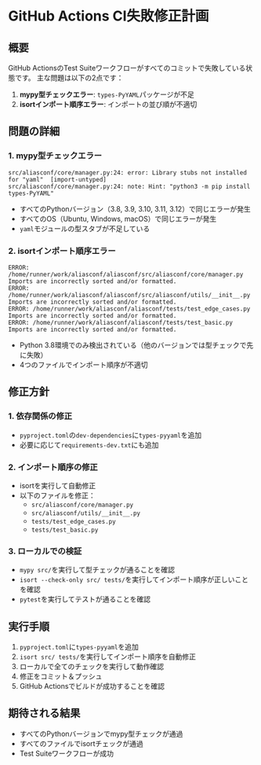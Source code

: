 # GitHub Actions CI失敗修正計画

## 概要
GitHub ActionsのTest Suiteワークフローがすべてのコミットで失敗している状態です。
主な問題は以下の2点です：

1. **mypy型チェックエラー**: `types-PyYAML`パッケージが不足
2. **isortインポート順序エラー**: インポートの並び順が不適切

## 問題の詳細

### 1. mypy型チェックエラー
```
src/aliasconf/core/manager.py:24: error: Library stubs not installed for "yaml"  [import-untyped]
src/aliasconf/core/manager.py:24: note: Hint: "python3 -m pip install types-PyYAML"
```

- すべてのPythonバージョン（3.8, 3.9, 3.10, 3.11, 3.12）で同じエラーが発生
- すべてのOS（Ubuntu, Windows, macOS）で同じエラーが発生
- `yaml`モジュールの型スタブが不足している

### 2. isortインポート順序エラー
```
ERROR: /home/runner/work/aliasconf/aliasconf/src/aliasconf/core/manager.py Imports are incorrectly sorted and/or formatted.
ERROR: /home/runner/work/aliasconf/aliasconf/src/aliasconf/utils/__init__.py Imports are incorrectly sorted and/or formatted.
ERROR: /home/runner/work/aliasconf/aliasconf/tests/test_edge_cases.py Imports are incorrectly sorted and/or formatted.
ERROR: /home/runner/work/aliasconf/aliasconf/tests/test_basic.py Imports are incorrectly sorted and/or formatted.
```

- Python 3.8環境でのみ検出されている（他のバージョンでは型チェックで先に失敗）
- 4つのファイルでインポート順序が不適切

## 修正方針

### 1. 依存関係の修正
- `pyproject.toml`の`dev-dependencies`に`types-pyyaml`を追加
- 必要に応じて`requirements-dev.txt`にも追加

### 2. インポート順序の修正
- isortを実行して自動修正
- 以下のファイルを修正：
  - `src/aliasconf/core/manager.py`
  - `src/aliasconf/utils/__init__.py`
  - `tests/test_edge_cases.py`
  - `tests/test_basic.py`

### 3. ローカルでの検証
- `mypy src/`を実行して型チェックが通ることを確認
- `isort --check-only src/ tests/`を実行してインポート順序が正しいことを確認
- `pytest`を実行してテストが通ることを確認

## 実行手順

1. `pyproject.toml`に`types-pyyaml`を追加
2. `isort src/ tests/`を実行してインポート順序を自動修正
3. ローカルで全てのチェックを実行して動作確認
4. 修正をコミット＆プッシュ
5. GitHub Actionsでビルドが成功することを確認

## 期待される結果
- すべてのPythonバージョンでmypy型チェックが通過
- すべてのファイルでisortチェックが通過
- Test Suiteワークフローが成功